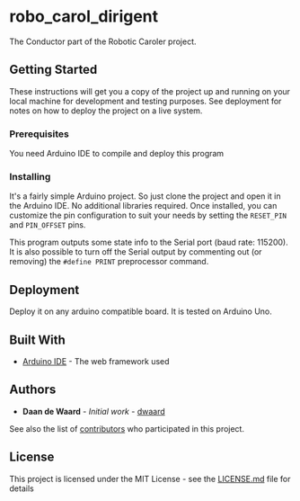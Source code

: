 # robo_carol_dirigent
The Conductor part of the Robotic Caroler project.

## Getting Started

These instructions will get you a copy of the project up and running on your local machine for development and testing purposes. See deployment for notes on how to deploy the project on a live system.

### Prerequisites

You need Arduino IDE to compile and deploy this program

### Installing

It's a fairly simple Arduino project. So just clone the project and open it in the Arduino IDE. No additional libraries required. Once installed, you can customize 
the pin configuration to suit your needs by setting the `RESET_PIN` and `PIN_OFFSET` pins.

This program outputs some state info to the Serial port (baud rate: 115200). It is also possible to turn off the Serial output by commenting out (or removing) the 
`#define PRINT` preprocessor command. 

## Deployment

Deploy it on any arduino compatible board. It is tested on Arduino Uno.

## Built With

* [Arduino IDE](https://www.arduino.cc/) - The web framework used

## Authors

* **Daan de Waard** - *Initial work* - [dwaard](https://github.com/dwaard)

See also the list of [contributors](https://github.com/your/project/contributors) who participated in this project.

## License

This project is licensed under the MIT License - see the [LICENSE.md](LICENSE.md) file for details


